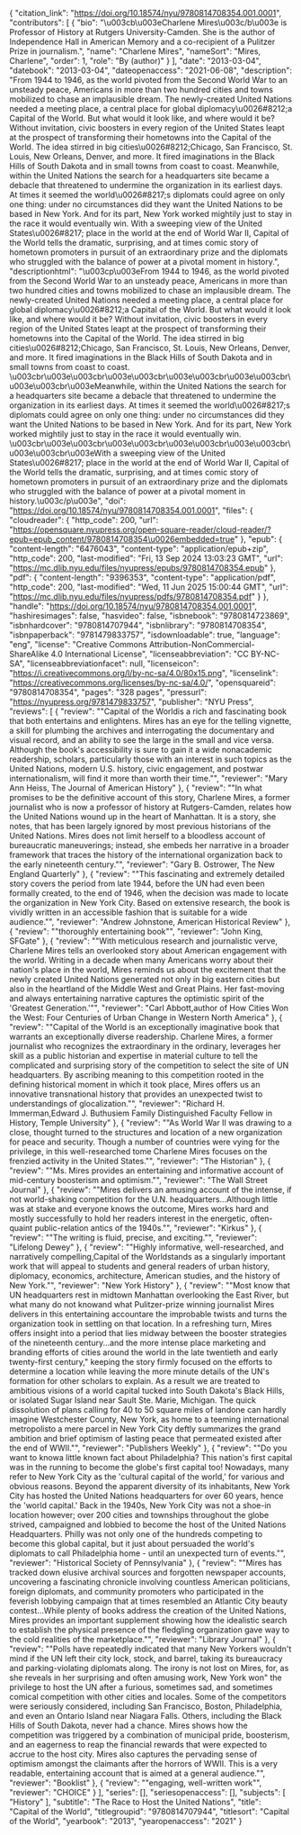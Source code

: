 {
   "citation_link": "https://doi.org/10.18574/nyu/9780814708354.001.0001",
   "contributors": [
     {
       "bio": "\u003cb\u003eCharlene Mires\u003c/b\u003e is Professor of History at Rutgers University-Camden. She is the author of Independence Hall in American Memory and a co-recipient of a Pulitzer Prize in journalism.",
       "name": "Charlene Mires",
       "nameSort": "Mires, Charlene",
       "order": 1,
       "role": "By (author)"
     }
   ],
   "date": "2013-03-04",
   "datebook": "2013-03-04",
   "dateopenaccess": "2021-06-08",
   "description": "From 1944 to 1946, as the world pivoted from the Second World War to an unsteady peace, Americans in more than two hundred cities and towns mobilized to chase an implausible dream. The newly-created United Nations needed a meeting place, a central place for global diplomacy\u0026#8212;a Capital of the World. But what would it look like, and where would it be? Without invitation, civic boosters in every region of the United States leapt at the prospect of transforming their hometowns into the Capital of the World. The idea stirred in big cities\u0026#8212;Chicago, San Francisco, St. Louis, New Orleans, Denver, and more. It fired imaginations in the Black Hills of South Dakota and in small towns from coast to coast.  Meanwhile, within the United Nations the search for a headquarters site became a debacle that threatened to undermine the organization in its earliest days. At times it seemed the world\u0026#8217;s diplomats could agree on only one thing: under no circumstances did they want the United Nations to be based in New York. And for its part, New York worked mightily just to stay in the race it would eventually win. With a sweeping view of the United States\u0026#8217; place in the world at the end of World War II, Capital of the World tells the dramatic, surprising, and at times comic story of hometown promoters in pursuit of an extraordinary prize and the diplomats who struggled with the balance of power at a pivotal moment in history.",
   "descriptionhtml": "\u003cp\u003eFrom 1944 to 1946, as the world pivoted from the Second World War to an unsteady peace, Americans in more than two hundred cities and towns mobilized to chase an implausible dream. The newly-created United Nations needed a meeting place, a central place for global diplomacy\u0026#8212;a Capital of the World. But what would it look like, and where would it be? Without invitation, civic boosters in every region of the United States leapt at the prospect of transforming their hometowns into the Capital of the World. The idea stirred in big cities\u0026#8212;Chicago, San Francisco, St. Louis, New Orleans, Denver, and more. It fired imaginations in the Black Hills of South Dakota and in small towns from coast to coast.  \u003cbr\u003e\u003cbr\u003e\u003cbr\u003e\u003cbr\u003e\u003cbr\u003e\u003cbr\u003eMeanwhile, within the United Nations the search for a headquarters site became a debacle that threatened to undermine the organization in its earliest days. At times it seemed the world\u0026#8217;s diplomats could agree on only one thing: under no circumstances did they want the United Nations to be based in New York. And for its part, New York worked mightily just to stay in the race it would eventually win. \u003cbr\u003e\u003cbr\u003e\u003cbr\u003e\u003cbr\u003e\u003cbr\u003e\u003cbr\u003eWith a sweeping view of the United States\u0026#8217; place in the world at the end of World War II, Capital of the World tells the dramatic, surprising, and at times comic story of hometown promoters in pursuit of an extraordinary prize and the diplomats who struggled with the balance of power at a pivotal moment in history.\u003c/p\u003e",
   "doi": "https://doi.org/10.18574/nyu/9780814708354.001.0001",
   "files": {
     "cloudreader": {
       "http_code": 200,
       "url": "https://opensquare.nyupress.org/open-square-reader/cloud-reader/?epub=epub_content/9780814708354\u0026embedded=true"
     },
     "epub": {
       "content-length": "6476043",
       "content-type": "application/epub+zip",
       "http_code": 200,
       "last-modified": "Fri, 13 Sep 2024 13:03:23 GMT",
       "url": "https://mc.dlib.nyu.edu/files/nyupress/epubs/9780814708354.epub"
     },
     "pdf": {
       "content-length": "9396353",
       "content-type": "application/pdf",
       "http_code": 200,
       "last-modified": "Wed, 11 Jun 2025 15:00:44 GMT",
       "url": "https://mc.dlib.nyu.edu/files/nyupress/pdfs/9780814708354.pdf"
     }
   },
   "handle": "https://doi.org/10.18574/nyu/9780814708354.001.0001",
   "hashiresimages": false,
   "hasvideo": false,
   "isbnebook": "9780814723869",
   "isbnhardcover": "9780814707944",
   "isbnlibrary": "9780814708354",
   "isbnpaperback": "9781479833757",
   "isdownloadable": true,
   "language": "eng",
   "license": "Creative Commons Attribution-NonCommercial-ShareAlike 4.0 International License",
   "licenseabbreviation": "CC BY-NC-SA",
   "licenseabbreviationfacet": null,
   "licenseicon": "https://i.creativecommons.org/l/by-nc-sa/4.0/80x15.png",
   "licenselink": "https://creativecommons.org/licenses/by-nc-sa/4.0/",
   "opensquareid": "9780814708354",
   "pages": "328 pages",
   "pressurl": "https://nyupress.org/9781479833757",
   "publisher": "NYU Press",
   "reviews": [
     {
       "review": "\"Capital of the Worldis a rich and fascinating book that both entertains and enlightens. Mires has an eye for the telling vignette, a skill for plumbing the archives and interrogating the documentary and visual record, and an ability to see the large in the small and vice versa. Although the book's accessibility is sure to gain it a wide nonacademic readership, scholars, particularly those with an interest in such topics as the United Nations, modern U.S. history, civic engagement, and postwar internationalism, will find it more than worth their time.\"",
       "reviewer": "Mary Ann Heiss, The Journal of American History"
     },
     {
       "review": "\"In what promises to be the definitive account of this story, Charlene Mires, a former journalist who is now a professor of history at Rutgers-Camden, relates how the United Nations wound up in the heart of Manhattan. It is a story, she notes, that has been largely ignored by most previous historians of the United Nations. Mires does not limit herself to a bloodless account of bureaucratic maneuverings; instead, she embeds her narrative in a broader framework that traces the history of the international organization back to the early nineteenth century.\"",
       "reviewer": "Gary B. Ostrower, The New England Quarterly"
     },
     {
       "review": "\"This fascinating and extremely detailed story covers the period from late 1944, before the UN had even been formally created, to the end of 1946, when the decision was made to locate the organization in New York City. Based on extensive research, the book is vividly written in an accessible fashion that is suitable for a wide audience.\"",
       "reviewer": "Andrew Johnstone, American Historical Review"
     },
     {
       "review": "\"thoroughly entertaining book\"",
       "reviewer": "John King, SFGate"
     },
     {
       "review": "\"With meticulous research and journalistic verve, Charlene Mires tells an overlooked story about American engagement with the world. Writing in a decade when many Americans worry about their nation's place in the world, Mires reminds us about the excitement that the newly created United Nations generated not only in big eastern cities but also in the heartland of the Middle West and Great Plains. Her fast-moving and always entertaining narrative captures the optimistic spirit of the 'Greatest Generation.'\"",
       "reviewer": "Carl Abbott,author of How Cities Won the West: Four Centuries of Urban Change in Western North America"
     },
     {
       "review": "\"Capital of the World is an exceptionally imaginative book that warrants an exceptionally diverse readership. Charlene Mires, a former journalist who recognizes the extraordinary in the ordinary, leverages her skill as a public historian and expertise in material culture to tell the complicated and surprising story of the competition to select the site of UN headquarters. By ascribing meaning to this competition rooted in the defining historical moment in which it took place, Mires offers us an innovative transnational history that provides an unexpected twist to understandings of glocalization.\"",
       "reviewer": "Richard H. Immerman,Edward J. Buthusiem Family Distinguished Faculty Fellow in History, Temple University"
     },
     {
       "review": "\"As World War II was drawing to a close, thought turned to the structures and location of a new organization for peace and security. Though a number of countries were vying for the privilege, in this well-researched tome Charlene Mires focuses on the frenzied activity in the United States.\"",
       "reviewer": "The Historian"
     },
     {
       "review": "\"Ms. Mires provides an entertaining and informative account of mid-century boosterism and optimism.\"",
       "reviewer": "The Wall Street Journal"
     },
     {
       "review": "\"Mires delivers an amusing account of the intense, if not world-shaking competition for the U.N. headquarters...Although little was at stake and everyone knows the outcome, Mires works hard and mostly successfully to hold her readers interest in the energetic, often-quaint public-relation antics of the 1940s.\"",
       "reviewer": "Kirkus"
     },
     {
       "review": "\"The writing is fluid, precise, and exciting.\"",
       "reviewer": "Lifelong Dewey"
     },
     {
       "review": "\"Highly informative, well-researched, and narratively compelling,Capital of the Worldstands as a singularly important work that will appeal to students and general readers of urban history, diplomacy, economics, architecture, American studies, and the history of New York.\"",
       "reviewer": "New York History"
     },
     {
       "review": "\"Most know that UN headquarters rest in midtown Manhattan overlooking the East River, but what many do not knowand what Pulitzer-prize winning journalist Mires delivers in this entertaining accountare the improbable twists and turns the organization took in settling on that location. In a refreshing turn, Mires offers insight into a period that lies midway between the booster strategies of the nineteenth century...and the more intense place marketing and branding efforts of cities around the world in the late twentieth and early twenty-first century,\" keeping the story firmly focused on the efforts to determine a location while leaving the more minute details of the UN's formation for other scholars to explain. As a result we are treated to ambitious visions of a world capital tucked into South Dakota's Black Hills, or isolated Sugar Island near Sault Ste. Marie, Michigan. The quick dissolution of plans calling for 40 to 50 square miles of landone can hardly imagine Westchester County, New York, as home to a teeming international metropolisto a mere parcel in New York City deftly summarizes the grand ambition and brief optimism of lasting peace that permeated existed after the end of WWII.\"",
       "reviewer": "Publishers Weekly"
     },
     {
       "review": "\"Do you want to knowa little known fact about Philadelphia? This nation's first capital was in the running to become the globe's first capital too! Nowadays, many refer to New York City as the 'cultural capital of the world,' for various and obvious reasons. Beyond the apparent diversity of its inhabitants, New York City has hosted the United Nations headquarters for over 60 years, hence the 'world capital.' Back in the 1940s, New York City was not a shoe-in location however; over 200 cities and townships throughout the globe strived, campaigned and lobbied to become the host of the United Nations Headquarters. Philly was not only one of the hundreds competing to become this global capital, but it just about persuaded the world's diplomats to call Philadelphia home - until an unexpected turn of events.\"",
       "reviewer": "Historical Society of Pennsylvania"
     },
     {
       "review": "\"Mires has tracked down elusive archival sources and forgotten newspaper accounts, uncovering a fascinating chronicle involving countless American politicians, foreign diplomats, and community promoters who participated in the feverish lobbying campaign that at times resembled an Atlantic City beauty contest...While plenty of books address the creation of the United Nations, Mires provides an important supplement showing how the idealistic search to establish the physical presence of the fledgling organization gave way to the cold realities of the marketplace.\"",
       "reviewer": "Library Journal"
     },
     {
       "review": "\"Polls have repeatedly indicated that many New Yorkers wouldn't mind if the UN left their city lock, stock, and barrel, taking its bureaucracy and parking-violating diplomats along.  The irony is not lost on Mires, for, as she reveals in her surprising and often amusing work, New York won\" the privilege to host the UN after a furious, sometimes sad, and sometimes comical competition with other cities and locales.  Some of the competitors were seriously considered, including San Francisco, Boston, Philadelphia, and even an Ontario Island near Niagara Falls. Others, including the Black Hills of South Dakota, never had a chance.  Mires shows how the competition was triggered by a combination of municipal pride, boosterism, and an eagerness to reap the financial rewards that were expected to accrue to the host city.  Mires also captures the pervading sense of optimism amongst the claimants after the horrors of WWII.  This is a very readable, entertaining account that is aimed at a general audience.\"",
       "reviewer": "Booklist"
     },
     {
       "review": "\"engaging, well-written work\"",
       "reviewer": "CHOICE"
     }
   ],
   "series": [],
   "seriesopenaccess": [],
   "subjects": [
     "History"
   ],
   "subtitle": "The Race to Host the United Nations",
   "title": "Capital of the World",
   "titlegroupid": "9780814707944",
   "titlesort": "Capital of the World",
   "yearbook": "2013",
   "yearopenaccess": "2021"
 }

